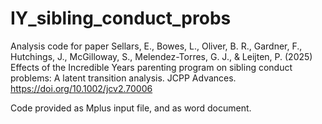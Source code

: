 # IY_sibling_conduct_probs
Analysis code for paper Sellars, E., Bowes, L., Oliver, B. R., Gardner, F., Hutchings, J., McGilloway, S., Melendez-Torres, G. J., &amp; Leijten, P. (2025) Effects of the Incredible Years parenting program on sibling conduct problems: A latent transition analysis. JCPP Advances. https://doi.org/10.1002/jcv2.70006 

Code provided as Mplus input file, and as word document. 
